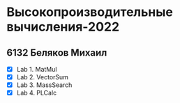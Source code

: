 # Высокопроизводительные вычисления-2022
## 6132 Беляков Михаил

- [x] Lab 1. MatMul
- [x] Lab 2. VectorSum
- [x] Lab 3. MassSearch
- [x] Lab 4. PLCalc
